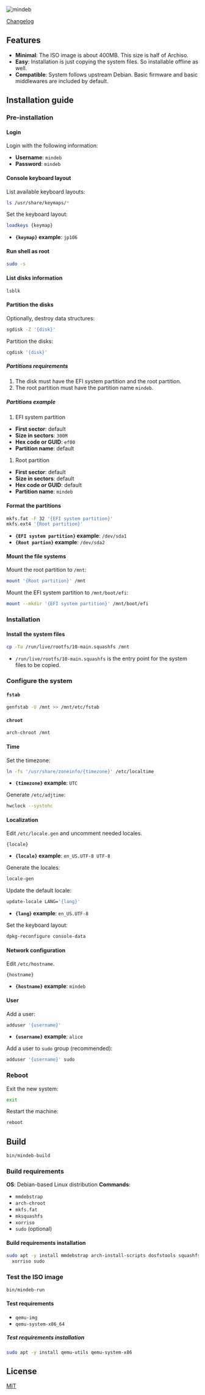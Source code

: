 ![mindeb](https://socialify.git.ci/sakkke/mindeb/image?description=1&forks=1&issues=1&name=1&owner=1&pattern=Plus&pulls=1&stargazers=1&theme=Auto)

[Changelog](./CHANGELOG.md)

## Features

- **Minimal**: The ISO image is about 400MB. This size is half of Archiso.
- **Easy**: Installation is just copying the system files. So installable offline
  as well.
- **Compatible**: System follows upstream Debian. Basic firmware and basic
  middlewares are included by default.

## Installation guide

### Pre-installation

#### Login

Login with the following information:

- **Username**: `mindeb`
- **Password**: `mindeb`

#### Console keyboard layout

List available keyboard layouts:

```sh
ls /usr/share/keymaps/*
```

Set the keyboard layout:

```sh
loadkeys {keymap}
```

- **`{keymap}` example**: `jp106`

#### Run shell as root

```sh
sudo -s
```

#### List disks information

```sh
lsblk
```

#### Partition the disks

Optionally, destroy data structures:

```sh
sgdisk -Z '{disk}'
```

Partition the disks:

```sh
cgdisk '{disk}'
```

##### Partitions requirements

1. The disk must have the EFI system partition and the root partition.
  1. The root partition must have the partition name `mindeb`.

##### Partitions example

1. EFI system partition
  - **First sector**: default
  - **Size in sectors**: `300M`
  - **Hex code or GUID**: `ef00`
  - **Partition name**: default
1. Root partition
  - **First sector**: default
  - **Size in sectors**: default
  - **Hex code or GUID**: default
  - **Partition name**: `mindeb`

#### Format the partitions

```sh
mkfs.fat -F 32 '{EFI system partition}'
mkfs.ext4 '{Root partition}'
```

- **`{EFI system partition}` example**: `/dev/sda1`
- **`{Root partion}` example**: `/dev/sda2`

#### Mount the file systems

Mount the root partition to `/mnt`:

```sh
mount '{Root partition}' /mnt
```

Mount the EFI system partition to `/mnt/boot/efi`:

```sh
mount --mkdir '{EFI system partition}' /mnt/boot/efi
```

### Installation

#### Install the system files

```sh
cp -Ta /run/live/rootfs/10-main.squashfs /mnt
```

- `/run/live/rootfs/10-main.squashfs` is the entry point for the system files
  to be copied.

### Configure the system

#### `fstab`

```sh
genfstab -U /mnt >> /mnt/etc/fstab
```

#### `chroot`

```sh
arch-chroot /mnt
```

#### Time

Set the timezone:

```sh
ln -fs '/usr/share/zoneinfo/{timezone}' /etc/localtime
```

- **`{timezone}` example**: `UTC`

Generate `/etc/adjtime`:

```sh
hwclock --systohc
```

#### Localization

Edit `/etc/locale.gen` and uncomment needed locales.

```
{locale}
```

- **`{locale}` example**: `en_US.UTF-8 UTF-8`

Generate the locales:

```sh
locale-gen
```

Update the default locale:

```sh
update-locale LANG='{lang}'
```

- **`{lang}` example**: `en_US.UTF-8`

Set the keyboard layout:

```sh
dpkg-reconfigure console-data
```

#### Network configuration

Edit `/etc/hostname`.

```
{hostname}
```

- **`{hostname}` example**: `mindeb`

#### User

Add a user:

```sh
adduser '{username}'
```

- **`{username}` example**: `alice`

Add a user to `sudo` group (recommended):

```sh
adduser '{username}' sudo
```

### Reboot

Exit the new system:

```sh
exit
```

Restart the machine:

```sh
reboot
```

## Build

```sh
bin/mindeb-build
```

### Build requirements

**OS**: Debian-based Linux distribution
**Commands**:

- `mmdebstrap`
- `arch-chroot`
- `mkfs.fat`
- `mksquashfs`
- `xorriso`
- `sudo` (optional)

#### Build requirements installation

```sh
sudo apt -y install mmdebstrap arch-install-scripts dosfstools squashfs-tools \
  xorriso sudo
```

### Test the ISO image

```sh
bin/mindeb-run
```

#### Test requirements

- `qemu-img`
- `qemu-system-x86_64`

##### Test requirements installation

```sh
sudo apt -y install qemu-utils qemu-system-x86
```

## License

[MIT](./LICENSE)
